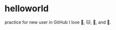 helloworld
==========

practice for new user in GitHub
I love  :rabbit:, :cat:, :dolphin:, and :dog:.
